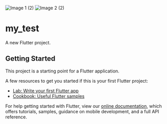 ![Image 1 (2)](https://user-images.githubusercontent.com/20463249/111199686-eff95800-85e6-11eb-862e-8ceabcaf160d.jpeg)
![Image 2 (2)](https://user-images.githubusercontent.com/20463249/111199689-f1c31b80-85e6-11eb-87fc-99e0fe46e7b5.jpeg)
# my_test

A new Flutter project.

## Getting Started

This project is a starting point for a Flutter application.

A few resources to get you started if this is your first Flutter project:

- [Lab: Write your first Flutter app](https://flutter.dev/docs/get-started/codelab)
- [Cookbook: Useful Flutter samples](https://flutter.dev/docs/cookbook)

For help getting started with Flutter, view our
[online documentation](https://flutter.dev/docs), which offers tutorials,
samples, guidance on mobile development, and a full API reference.
